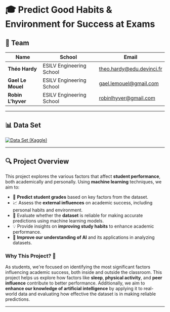 # 🎓 Predict Good Habits & Environment for Success at Exams

## 👥 Team

| Name             | School                   | Email                        |
|------------------|--------------------------|------------------------------|
| **Théo Hardy**    | ESILV Engineering School | theo.hardy@edu.devinci.fr     |
| **Gael Le Mouel** | ESILV Engineering School | gael.lemouel@gmail.com        |
| **Robin L'hyver** | ESILV Engineering School | robinlhyver@gmail.com         |

---

## 📊 Data Set

[![Data Set (Kaggle)](https://img.shields.io/badge/Data%20Set-Kaggle-blue?style=flat-square)](https://www.kaggle.com/datasets/lainguyn123/student-performance-factors/data)

---

## 🔍 Project Overview

This project explores the various factors that affect **student performance**, both academically and personally. Using **machine learning** techniques, we aim to:

- 🧠 **Predict student grades** based on key factors from the dataset.
- 📈 Assess the **external influences** on academic success, including personal habits and environment.
- 🤖 Evaluate whether the **dataset** is reliable for making accurate predictions using machine learning models.
- 💡 Provide insights on **improving study habits** to enhance academic performance.
- 🚀 **Improve our understanding of AI** and its applications in analyzing datasets.


### Why This Project? 🎯

As students, we're focused on identifying the most significant factors influencing academic success, both inside and outside the classroom. This project helps us explore how factors like **sleep**, **physical activity**, and **peer influence** contribute to better performance. Additionally, we aim to **enhance our knowledge of artificial intelligence** by applying it to real-world data and evaluating how effective the dataset is in making reliable predictions.

---
